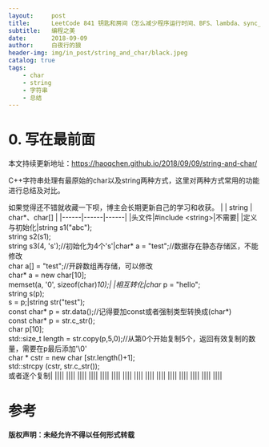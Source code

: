```yaml
---
layout:     post
title:      LeetCode 841 钥匙和房间（怎么减少程序运行时间、BFS、lambda、sync_with_stdio、cin.tie）
subtitle:   编程之美
date:       2018-09-09
author:     白夜行的狼
header-img: img/in_post/string_and_char/black.jpeg
catalog: true
tags:
    - char
    - string
    - 字符串
    - 总结
--- 
```


# 0. 写在最前面
本文持续更新地址：<https://haoqchen.github.io/2018/09/09/string-and-char/>

C++字符串处理有最原始的char以及string两种方式，这里对两种方式常用的功能进行总结及对比。

如果觉得还不错就收藏一下呗，博主会长期更新自己的学习和收获。
|               |        string          |         char*、char[]        |
|------|------|------|
|头文件|#include \<string>|不需要|
|定义与初始化|string s1("abc");  
string s2(s1);  
string s3(4, 's');//初始化为4个's'|char* a = "test";//数据存在静态存储区，不能修改  
char a[] = "test";//开辟数组再存储，可以修改  
char* a = new char[10];  
memset(a, '0', sizeof(char)*10);|
|相互转化|char* p = "hello";  
string s(p);  
s = p;|string str("test");  
const char* p = str.data();//记得要加const或者强制类型转换成(char*)  
const char* p = str.c_str();  
char p[10];  
std::size_t length = str.copy(p,5,0);//从第0个开始复制5个，返回有效复制的数量，需要在p最后添加'\0'  
char * cstr = new char [str.length()+1];  
std::strcpy (cstr, str.c_str());  
或者逐个复制|
||||
||||
||||
||||
||||
||||
||||
||||
||||
||||
||||
||||
||||
||||
||||


# 参考
**版权声明：未经允许不得以任何形式转载**
